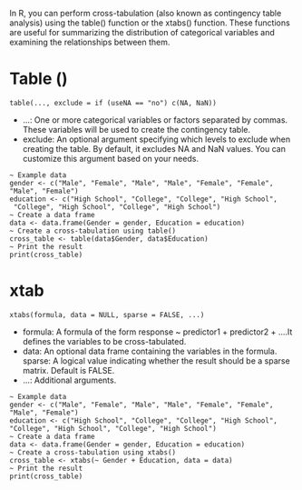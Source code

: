 In R, you can perform cross-tabulation (also known as contingency table analysis) using the table() function or the xtabs() function. 
These functions are useful for summarizing the distribution of categorical variables and examining the relationships between them.
# Table ()  
```table(..., exclude = if (useNA == "no") c(NA, NaN))``` <br>
- ...: One or more categorical variables or factors separated by commas.
These variables will be used to create the contingency table.
- exclude: An optional argument specifying which levels to exclude when creating the table.
By default, it excludes NA and NaN values. You can customize this argument based on your needs.
```
~ Example data
gender <- c("Male", "Female", "Male", "Male", "Female", "Female", "Male", "Female")
education <- c("High School", "College", "College", "High School",
 "College", "High School", "College", "High School")
~ Create a data frame
data <- data.frame(Gender = gender, Education = education)
~ Create a cross-tabulation using table()
cross_table <- table(data$Gender, data$Education)
~ Print the result
print(cross_table)
```
# xtab  
```xtabs(formula, data = NULL, sparse = FALSE, ...)``` <br>
- formula: A formula of the form response ~ predictor1 + predictor2 + ....It defines the variables to be cross-tabulated.
- data: An optional data frame containing the variables in the formula.
sparse: A logical value indicating whether the result should be a sparse matrix. Default is FALSE.
- ...: Additional arguments. <br>
```
~ Example data
gender <- c("Male", "Female", "Male", "Male", "Female", "Female", "Male", "Female")
education <- c("High School", "College", "College", "High School",
"College", "High School", "College", "High School")
~ Create a data frame
data <- data.frame(Gender = gender, Education = education)
~ Create a cross-tabulation using xtabs()
cross_table <- xtabs(~ Gender + Education, data = data)
~ Print the result
print(cross_table)
```
